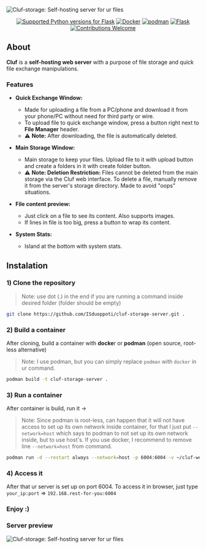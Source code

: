 <img src="https://github.com/user-attachments/assets/3abd1d37-1535-4417-9988-fbe971b96d1a" alt="Cluf-storage: Self-hosting server for ur files">

<p align="center">
  <a href="https://pypi.org/project/Flask/"><img src="https://img.shields.io/badge/Python-3.9%2B-blue?style=flat-square&logo=python" alt="Supported Python versions for Flask"></a>
  <a href="https://www.docker.com/"><img src="https://img.shields.io/badge/Docker-Container-blue?style=flat-square&logo=docker" alt="Docker"></a>
  <a href="https://podman.io/"><img src="https://img.shields.io/badge/Podman-Container-blueviolet?style=flat-square&logo=podman" alt="podman"></a>
  <a href="https://flask.palletsprojects.com/en/stable/"><img src="https://img.shields.io/badge/Flask-3.1.0-blue?style=flat-square&logo=flask" alt="Flask"></a>
  <a href="https://github.com/ISduoppoti/cluf-storage-server"><img src="https://img.shields.io/badge/Contributions-Welcome-brightgreen?style=flat-square" alt="Contributions Welcome"></a>
</p>

## About

**Cluf** is a **self-hosting web server** with a purpose of file storage and quick file exchange manipulations.  

### **Features**
- **Quick Exchange Window:**  
  - Made for uploading a file from a PC/phone and download it from your phone/PC without need for third party or wire.
  - To upload file to quick exchange window, press a button right next to **File Manager** header.
  - ⚠️ **Note:** After downloading, the file is automatically deleted.  

- **Main Storage Window:**
  - Main storage to keep your files. Upload file to it with upload button and create a folders in it with create folder button.
  - ⚠️ **Note: Deletion Restriction:** Files cannot be deleted from the main storage via the Cluf web interface. To delete a file, manually remove it from the server's storage directory. Made to avoid "oops" situations.

- **File content preview:**
  - Just click on a file to see its content. Also supports images.
  - If lines in file is too big, press a button to wrap its content.  

- **System Stats:**
  - Island at the bottom with system stats.  


## Instalation

### **1) Clone the repository**  
> Note: use dot (.) in the end if you are running a command inside desired folder (folder should be empty)
```bash
git clone https://github.com/ISduoppoti/cluf-storage-server.git .
```

### **2) Build a container**  
After cloning, build a container with **docke**r or **podman** (open source, root-less alternative)
> Note: I use podman, but you can simply replace `podman` with `docker` in ur command.
```bash
podman build -t cluf-storage-server .
```

### **3) Run a container**  
After container is build, run it ->
> Note: Since podman is root-less, can happen that it will not have access to set up its own network inside container, for that I just put `--network=host` which says to podman to not set up its own network inside, but to use host's. If you use docker, I recommend to remove line `--network=host` from command.
```bash
podman run -d --restart always --network=host -p 6004:6004 -v ~/cluf-webserver/storage:/storage -v ~/cluf-webserver/exchange:/exchange cluf-storage-server
```
### **4) Access it**  
After that ur server is set up on port 6004. To access it in browser, just type `your_ip:port` => `192.168.rest-for-you:6004`  


### **Enjoy :)**

### **Server preview**
<img src="https://github.com/user-attachments/assets/21927db2-b558-46a5-adc4-396d01122685" alt="Cluf-storage: Self-hosting server for ur files">
